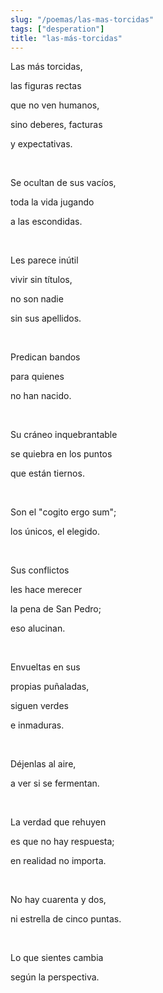 ```yaml
---
slug: "/poemas/las-mas-torcidas"
tags: ["desperation"]
title: "las-más-torcidas"
---
```

Las más torcidas,

las figuras rectas

que no ven humanos,

sino deberes, facturas

y expectativas.

&nbsp;

Se ocultan de sus vacíos,

toda la vida jugando

a las escondidas.

&nbsp;

Les parece inútil

vivir sin títulos,

no son nadie

sin sus apellidos.

&nbsp;

Predican bandos

para quienes

no han nacido.

&nbsp;

Su cráneo inquebrantable

se quiebra en los puntos

que están tiernos.

&nbsp;

Son el "cogito ergo sum";

los únicos, el elegido.

&nbsp;

Sus conflictos

les hace merecer

la pena de San Pedro;

eso alucinan.

&nbsp;

Envueltas en sus

propias puñaladas,

siguen verdes

e inmaduras.

&nbsp;

Déjenlas al aire,

a ver si se fermentan.

&nbsp;

La verdad que rehuyen

es que no hay respuesta;

en realidad no importa.

&nbsp;

No hay cuarenta y dos,

ni estrella de cinco puntas.

&nbsp;

Lo que sientes cambia

según la perspectiva.